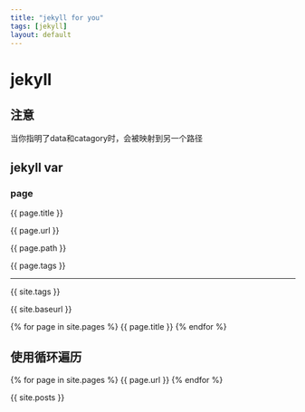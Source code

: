 ```yaml
---
title: "jekyll for you"
tags: [jekyll]
layout: default
---
```



# jekyll
## 注意
当你指明了data和catagory时，会被映射到另一个路径
## jekyll var

### page

{{ page.title }}

{{ page.url }}

{{ page.path }}

{{ page.tags }}

<hr>

{{ site.tags }}

{{ site.baseurl }}


{% for page in  site.pages %}
{{ page.title }}
{% endfor %}

## 使用循环遍历

{% for page in site.pages %}
{{ page.url }}
{% endfor %}

{{ site.posts }}
